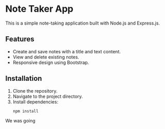 # Note Taker App

This is a simple note-taking application built with Node.js and Express.js.

## Features

- Create and save notes with a title and text content.
- View and delete existing notes.
- Responsive design using Bootstrap.

## Installation

1. Clone the repository.
2. Navigate to the project directory.
3. Install dependencies:
   ```bash
   npm install
We was going